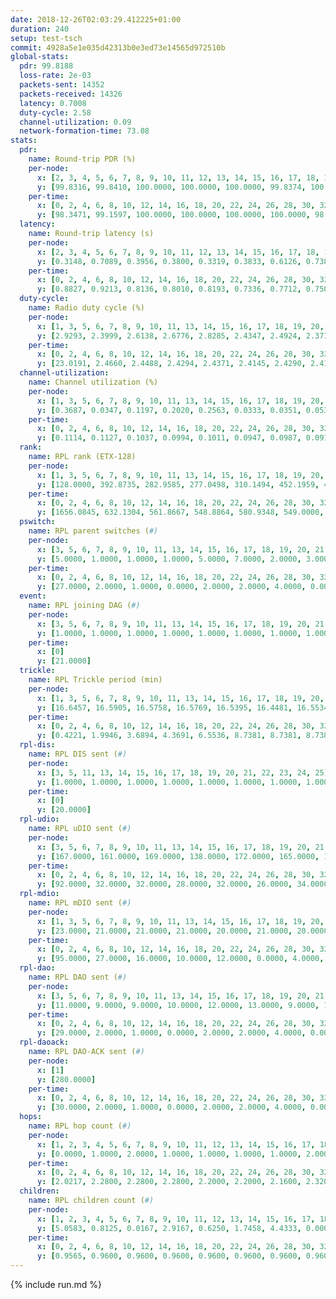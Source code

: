 ```yaml
---
date: 2018-12-26T02:03:29.412225+01:00
duration: 240
setup: test-tsch
commit: 4928a5e1e035d42313b0e3ed73e14565d972510b
global-stats:
  pdr: 99.8188
  loss-rate: 2e-03
  packets-sent: 14352
  packets-received: 14326
  latency: 0.7008
  duty-cycle: 2.58
  channel-utilization: 0.09
  network-formation-time: 73.08
stats:
  pdr:
    name: Round-trip PDR (%)
    per-node:
      x: [2, 3, 4, 5, 6, 7, 8, 9, 10, 11, 12, 13, 14, 15, 16, 17, 18, 19, 20, 21, 22, 23, 24, 25]
      y: [99.8316, 99.8410, 100.0000, 100.0000, 100.0000, 99.8374, 100.0000, 99.8221, 100.0000, 99.6622, 99.5334, 99.8361, 100.0000, 99.8374, 99.8379, 100.0000, 99.8252, 99.8363, 100.0000, 99.6689, 99.6716, 99.4604, 99.6587, 99.4958]
    per-time:
      x: [0, 2, 4, 6, 8, 10, 12, 14, 16, 18, 20, 22, 24, 26, 28, 30, 32, 34, 36, 38, 40, 42, 44, 46, 48, 50, 52, 54, 56, 58, 60, 62, 64, 66, 68, 70, 72, 74, 76, 78, 80, 82, 84, 86, 88, 90, 92, 94, 96, 98, 100, 102, 104, 106, 108, 110, 112, 114, 116, 118, 120, 122, 124, 126, 128, 130, 132, 134, 136, 138, 140, 142, 144, 146, 148, 150, 152, 154, 156, 158, 160, 162, 164, 166, 168, 170, 172, 174, 176, 178, 180, 182, 184, 186, 188, 190, 192, 194, 196, 198, 200, 202, 204, 206, 208, 210, 212, 214, 216, 218, 220, 222, 224, 226, 228, 230, 232, 234, 236, 238, 240]
      y: [98.3471, 99.1597, 100.0000, 100.0000, 100.0000, 100.0000, 98.3193, 100.0000, 100.0000, 100.0000, 100.0000, 100.0000, 100.0000, 100.0000, 99.1667, 100.0000, 99.1667, 100.0000, 99.1667, 99.1667, 100.0000, 99.1667, 100.0000, 100.0000, 100.0000, 100.0000, 100.0000, 100.0000, 100.0000, 100.0000, 100.0000, 100.0000, 100.0000, 100.0000, 100.0000, 100.0000, 100.0000, 100.0000, 99.1667, 100.0000, 100.0000, 100.0000, 100.0000, 99.1667, 100.0000, 100.0000, 100.0000, 100.0000, 100.0000, 100.0000, 99.1667, 100.0000, 100.0000, 100.0000, 99.1667, 100.0000, 99.1667, 99.1667, 100.0000, 99.1667, 99.1667, 100.0000, 99.1667, 100.0000, 100.0000, 100.0000, 100.0000, 99.1667, 100.0000, 100.0000, 100.0000, 99.1667, 100.0000, 100.0000, 100.0000, 100.0000, 100.0000, 100.0000, 100.0000, 100.0000, 100.0000, 100.0000, 100.0000, 100.0000, 100.0000, 100.0000, 100.0000, 100.0000, 100.0000, 100.0000, 99.1667, 100.0000, 100.0000, 100.0000, 99.1667, 100.0000, 100.0000, 100.0000, 100.0000, 100.0000, 100.0000, 99.1667, 100.0000, 99.1667, 100.0000, 100.0000, 99.1667, 100.0000, 100.0000, 100.0000, 100.0000, 100.0000, 100.0000, 100.0000, 100.0000, 100.0000, 100.0000, 100.0000, 100.0000, 100.0000, null]
  latency:
    name: Round-trip latency (s)
    per-node:
      x: [2, 3, 4, 5, 6, 7, 8, 9, 10, 11, 12, 13, 14, 15, 16, 17, 18, 19, 20, 21, 22, 23, 24, 25]
      y: [0.3148, 0.7089, 0.3956, 0.3800, 0.3319, 0.3833, 0.6126, 0.7385, 0.5944, 0.6515, 0.8130, 0.5865, 0.6993, 0.6854, 0.6406, 0.6579, 0.7858, 0.8906, 0.8039, 0.9322, 0.9386, 1.0199, 1.0297, 1.2757]
    per-time:
      x: [0, 2, 4, 6, 8, 10, 12, 14, 16, 18, 20, 22, 24, 26, 28, 30, 32, 34, 36, 38, 40, 42, 44, 46, 48, 50, 52, 54, 56, 58, 60, 62, 64, 66, 68, 70, 72, 74, 76, 78, 80, 82, 84, 86, 88, 90, 92, 94, 96, 98, 100, 102, 104, 106, 108, 110, 112, 114, 116, 118, 120, 122, 124, 126, 128, 130, 132, 134, 136, 138, 140, 142, 144, 146, 148, 150, 152, 154, 156, 158, 160, 162, 164, 166, 168, 170, 172, 174, 176, 178, 180, 182, 184, 186, 188, 190, 192, 194, 196, 198, 200, 202, 204, 206, 208, 210, 212, 214, 216, 218, 220, 222, 224, 226, 228, 230, 232, 234, 236, 238, 240]
      y: [0.8827, 0.9213, 0.8136, 0.8010, 0.8193, 0.7336, 0.7712, 0.7501, 0.6597, 0.7055, 0.6745, 0.6641, 0.6449, 0.6831, 0.6569, 0.6986, 0.6917, 0.6997, 0.8207, 0.8495, 0.7356, 0.7944, 0.7706, 0.8050, 0.6693, 0.7305, 0.7209, 0.7094, 0.7226, 0.6997, 0.7507, 0.6719, 0.7540, 0.7100, 0.7442, 0.6933, 0.6406, 0.6354, 0.7735, 0.6916, 0.6711, 0.6477, 0.6495, 0.6773, 0.7033, 0.6521, 0.7003, 0.7025, 0.6859, 0.6584, 0.6940, 0.7219, 0.6696, 0.6893, 0.6829, 0.6590, 0.6995, 0.8084, 0.6993, 0.7007, 0.7215, 0.6901, 0.7279, 0.6846, 0.6859, 0.6565, 0.6994, 0.6810, 0.7122, 0.7101, 0.7029, 0.6868, 0.6793, 0.7228, 0.6954, 0.6809, 0.6935, 0.7261, 0.7241, 0.7415, 0.7780, 0.6902, 0.6653, 0.7031, 0.7132, 0.6803, 0.6619, 0.6784, 0.7122, 0.7005, 0.6541, 0.6330, 0.6185, 0.6666, 0.6808, 0.6442, 0.6230, 0.6359, 0.6612, 0.6507, 0.7536, 0.7978, 0.6887, 0.6818, 0.6723, 0.6186, 0.6773, 0.6272, 0.6967, 0.6571, 0.6867, 0.6582, 0.7026, 0.6566, 0.6636, 0.6526, 0.6311, 0.6455, 0.6334, 0.6809, null]
  duty-cycle:
    name: Radio duty cycle (%)
    per-node:
      x: [1, 3, 5, 6, 7, 8, 9, 10, 11, 13, 14, 15, 16, 17, 18, 19, 20, 21, 22, 23, 24, 25]
      y: [2.9293, 2.3999, 2.6138, 2.6776, 2.8285, 2.4347, 2.4924, 2.3714, 2.5282, 2.5751, 2.4240, 2.6356, 2.6009, 2.6826, 2.4985, 2.4688, 2.5163, 2.5423, 2.5394, 2.6103, 2.6628, 2.6219]
    per-time:
      x: [0, 2, 4, 6, 8, 10, 12, 14, 16, 18, 20, 22, 24, 26, 28, 30, 32, 34, 36, 38, 40, 42, 44, 46, 48, 50, 52, 54, 56, 58, 60, 62, 64, 66, 68, 70, 72, 74, 76, 78, 80, 82, 84, 86, 88, 90, 92, 94, 96, 98, 100, 102, 104, 106, 108, 110, 112, 114, 116, 118, 120, 122, 124, 126, 128, 130, 132, 134, 136, 138, 140, 142, 144, 146, 148, 150, 152, 154, 156, 158, 160, 162, 164, 166, 168, 170, 172, 174, 176, 178, 180, 182, 184, 186, 188, 190, 192, 194, 196, 198, 200, 202, 204, 206, 208, 210, 212, 214, 216, 218, 220, 222, 224, 226, 228, 230, 232, 234, 236, 238]
      y: [23.0191, 2.4660, 2.4488, 2.4294, 2.4371, 2.4145, 2.4290, 2.4136, 2.4156, 2.3861, 2.3863, 2.3948, 2.3641, 2.3866, 2.4007, 2.4038, 2.3945, 2.4159, 2.3840, 2.3872, 2.4196, 2.4044, 2.4347, 2.4140, 2.4220, 2.4000, 2.4009, 2.3894, 2.4195, 2.4093, 2.4066, 2.4177, 2.4103, 2.4036, 2.4097, 2.4128, 2.4005, 2.3927, 2.3992, 2.3993, 2.3997, 2.3870, 2.4002, 2.3973, 2.4068, 2.3993, 2.3982, 2.3888, 2.3961, 2.3885, 2.4008, 2.4044, 2.4158, 2.3957, 2.4007, 2.4067, 2.3869, 2.4183, 2.3912, 2.4010, 2.3908, 2.3928, 2.3737, 2.4189, 2.3859, 2.3893, 2.3928, 2.4045, 2.4065, 2.4091, 2.3925, 2.4136, 2.3964, 2.3980, 2.3934, 2.3916, 2.3937, 2.4177, 2.4144, 2.3974, 2.4191, 2.4233, 2.4057, 2.4090, 2.3918, 2.4078, 2.4102, 2.4043, 2.4016, 2.4176, 2.4018, 2.4037, 2.4011, 2.3840, 2.3999, 2.4041, 2.3956, 2.3968, 2.3849, 2.3936, 2.3891, 2.3867, 2.4001, 2.3872, 2.3890, 2.4094, 2.3955, 2.4079, 2.3916, 2.4406, 2.4118, 2.4040, 2.4227, 2.4066, 2.4045, 2.4107, 2.3938, 2.4053, 2.4109, 2.4015]
  channel-utilization:
    name: Channel utilization (%)
    per-node:
      x: [1, 3, 5, 6, 7, 8, 9, 10, 11, 13, 14, 15, 16, 17, 18, 19, 20, 21, 22, 23, 24, 25]
      y: [0.3687, 0.0347, 0.1197, 0.2020, 0.2563, 0.0333, 0.0351, 0.0536, 0.0388, 0.1101, 0.0411, 0.1469, 0.0581, 0.0878, 0.0598, 0.0485, 0.0709, 0.0418, 0.0388, 0.0295, 0.0313, 0.0310]
    per-time:
      x: [0, 2, 4, 6, 8, 10, 12, 14, 16, 18, 20, 22, 24, 26, 28, 30, 32, 34, 36, 38, 40, 42, 44, 46, 48, 50, 52, 54, 56, 58, 60, 62, 64, 66, 68, 70, 72, 74, 76, 78, 80, 82, 84, 86, 88, 90, 92, 94, 96, 98, 100, 102, 104, 106, 108, 110, 112, 114, 116, 118, 120, 122, 124, 126, 128, 130, 132, 134, 136, 138, 140, 142, 144, 146, 148, 150, 152, 154, 156, 158, 160, 162, 164, 166, 168, 170, 172, 174, 176, 178, 180, 182, 184, 186, 188, 190, 192, 194, 196, 198, 200, 202, 204, 206, 208, 210, 212, 214, 216, 218, 220, 222, 224, 226, 228, 230, 232, 234, 236, 238]
      y: [0.1114, 0.1127, 0.1037, 0.0994, 0.1011, 0.0947, 0.0987, 0.0918, 0.0918, 0.0819, 0.0793, 0.0849, 0.0713, 0.0798, 0.0852, 0.0867, 0.0843, 0.0939, 0.0807, 0.0864, 0.0974, 0.0875, 0.1015, 0.0916, 0.0939, 0.0859, 0.0877, 0.0822, 0.0938, 0.0920, 0.0886, 0.0906, 0.0895, 0.0870, 0.0896, 0.0925, 0.0861, 0.0829, 0.0854, 0.0857, 0.0858, 0.0796, 0.0846, 0.0865, 0.0898, 0.0877, 0.0867, 0.0823, 0.0853, 0.0803, 0.0874, 0.0889, 0.0950, 0.0857, 0.0885, 0.0910, 0.0809, 0.0969, 0.0833, 0.0876, 0.0851, 0.0824, 0.0769, 0.0993, 0.0797, 0.0823, 0.0842, 0.0829, 0.0879, 0.0919, 0.0837, 0.0908, 0.0853, 0.0867, 0.0857, 0.0808, 0.0822, 0.0939, 0.0920, 0.0857, 0.0960, 0.0985, 0.0889, 0.0887, 0.0821, 0.0880, 0.0902, 0.0866, 0.0871, 0.0933, 0.0874, 0.0884, 0.0854, 0.0793, 0.0874, 0.0879, 0.0860, 0.0871, 0.0815, 0.0849, 0.0808, 0.0801, 0.0863, 0.0803, 0.0828, 0.0915, 0.0854, 0.0923, 0.0825, 0.1037, 0.0899, 0.0863, 0.0939, 0.0872, 0.0890, 0.0916, 0.0828, 0.0884, 0.0903, 0.0861]
  rank:
    name: RPL rank (ETX-128)
    per-node:
      x: [1, 3, 5, 6, 7, 8, 9, 10, 11, 13, 14, 15, 16, 17, 18, 19, 20, 21, 22, 23, 24, 25]
      y: [128.0000, 392.8735, 282.9585, 277.0498, 310.1494, 452.1959, 475.6275, 400.4752, 485.0905, 478.6560, 503.8306, 494.5240, 490.1934, 486.7429, 591.7490, 604.6733, 589.6016, 624.1148, 654.6600, 718.3871, 976.5451, 736.9442]
    per-time:
      x: [0, 2, 4, 6, 8, 10, 12, 14, 16, 18, 20, 22, 24, 26, 28, 30, 32, 34, 36, 38, 40, 42, 44, 46, 48, 50, 52, 54, 56, 58, 60, 62, 64, 66, 68, 70, 72, 74, 76, 78, 80, 82, 84, 86, 88, 90, 92, 94, 96, 98, 100, 102, 104, 106, 108, 110, 112, 114, 116, 118, 120, 122, 124, 126, 128, 130, 132, 134, 136, 138, 140, 142, 144, 146, 148, 150, 152, 154, 156, 158, 160, 162, 164, 166, 168, 170, 172, 174, 176, 178, 180, 182, 184, 186, 188, 190, 192, 194, 196, 198, 200, 202, 204, 206, 208, 210, 212, 214, 216, 218, 220, 222, 224, 226, 228, 230, 232, 234, 236, 238]
      y: [1656.0845, 632.1304, 561.8667, 548.8864, 580.9348, 549.0000, 555.3125, 528.0455, 505.2889, 488.4348, 481.1136, 476.0222, 467.6818, 477.1591, 488.7391, 473.2727, 497.2766, 500.2000, 492.7556, 493.9556, 488.5682, 488.2174, 475.7955, 494.8409, 490.9333, 493.7955, 504.0909, 501.8636, 513.3404, 494.2727, 493.4773, 502.2174, 497.5455, 502.5682, 502.3636, 506.8222, 494.3111, 493.7021, 496.8261, 505.1136, 491.5455, 490.3409, 488.4545, 487.4318, 504.0426, 480.1333, 486.7045, 486.6136, 482.6818, 483.6818, 486.4222, 491.0455, 489.6136, 490.2045, 481.5455, 515.2391, 503.8182, 521.0213, 532.6000, 551.8636, 540.7609, 533.0227, 537.6596, 535.0833, 511.8000, 506.0455, 497.3182, 494.2222, 482.9773, 483.1136, 475.0000, 479.8696, 500.0851, 489.6000, 482.8889, 478.6818, 472.6667, 466.0682, 471.4348, 463.4318, 475.3958, 473.3636, 475.8444, 466.8409, 464.5682, 470.1818, 470.2273, 470.9545, 472.8444, 473.0889, 475.7174, 476.2609, 478.1333, 476.0909, 499.2222, 529.4681, 510.1591, 511.7500, 509.6000, 507.3600, 477.4773, 472.7500, 492.0909, 487.5227, 487.3556, 488.3043, 493.0625, 512.1304, 504.7609, 505.5111, 490.2045, 469.9318, 460.9556, 460.3333, 454.1136, 454.2889, 454.1591, 452.7273, 452.5111, 452.5000]
  pswitch:
    name: RPL parent switches (#)
    per-node:
      x: [3, 5, 6, 7, 8, 9, 10, 11, 13, 14, 15, 16, 17, 18, 19, 20, 21, 22, 23, 24, 25]
      y: [5.0000, 1.0000, 1.0000, 1.0000, 5.0000, 7.0000, 2.0000, 3.0000, 10.0000, 2.0000, 10.0000, 3.0000, 5.0000, 11.0000, 11.0000, 11.0000, 4.0000, 10.0000, 8.0000, 15.0000, 11.0000]
    per-time:
      x: [0, 2, 4, 6, 8, 10, 12, 14, 16, 18, 20, 22, 24, 26, 28, 30, 32, 34, 36, 38, 40, 42, 44, 46, 48, 50, 52, 54, 56, 58, 60, 62, 64, 66, 68, 70, 72, 74, 76, 78, 80, 82, 84, 86, 88, 90, 92, 94, 96, 98, 100, 102, 104, 106, 108, 110, 112, 114, 116, 118, 120, 122, 124, 126, 128, 130, 132, 134, 136, 138, 140, 142, 144, 146, 148, 150, 152, 154, 156, 158, 160, 162, 164, 166, 168, 170, 172, 174, 176, 178, 180, 182, 184, 186, 188, 190, 192, 194, 196, 198, 200, 202, 204, 206, 208, 210, 212, 214, 216, 218, 220, 222, 224, 226, 228, 230, 232, 234, 236]
      y: [27.0000, 2.0000, 1.0000, 0.0000, 2.0000, 2.0000, 4.0000, 0.0000, 1.0000, 2.0000, 0.0000, 1.0000, 0.0000, 0.0000, 2.0000, 0.0000, 3.0000, 1.0000, 1.0000, 1.0000, 0.0000, 2.0000, 0.0000, 0.0000, 1.0000, 0.0000, 0.0000, 0.0000, 3.0000, 0.0000, 0.0000, 2.0000, 0.0000, 0.0000, 0.0000, 1.0000, 1.0000, 3.0000, 2.0000, 0.0000, 0.0000, 0.0000, 0.0000, 0.0000, 3.0000, 1.0000, 0.0000, 0.0000, 0.0000, 0.0000, 1.0000, 0.0000, 0.0000, 0.0000, 0.0000, 2.0000, 0.0000, 3.0000, 1.0000, 0.0000, 2.0000, 0.0000, 3.0000, 4.0000, 1.0000, 0.0000, 0.0000, 1.0000, 0.0000, 0.0000, 0.0000, 2.0000, 3.0000, 1.0000, 1.0000, 0.0000, 1.0000, 0.0000, 2.0000, 0.0000, 4.0000, 0.0000, 1.0000, 0.0000, 0.0000, 0.0000, 0.0000, 0.0000, 1.0000, 1.0000, 2.0000, 2.0000, 1.0000, 0.0000, 1.0000, 3.0000, 0.0000, 0.0000, 1.0000, 6.0000, 0.0000, 0.0000, 0.0000, 0.0000, 1.0000, 2.0000, 4.0000, 2.0000, 2.0000, 1.0000, 0.0000, 0.0000, 1.0000, 1.0000, 0.0000, 1.0000, 0.0000, 0.0000, 1.0000]
  event:
    name: RPL joining DAG (#)
    per-node:
      x: [3, 5, 6, 7, 8, 9, 10, 11, 13, 14, 15, 16, 17, 18, 19, 20, 21, 22, 23, 24, 25]
      y: [1.0000, 1.0000, 1.0000, 1.0000, 1.0000, 1.0000, 1.0000, 1.0000, 1.0000, 1.0000, 1.0000, 1.0000, 1.0000, 1.0000, 1.0000, 1.0000, 1.0000, 1.0000, 1.0000, 1.0000, 1.0000]
    per-time:
      x: [0]
      y: [21.0000]
  trickle:
    name: RPL Trickle period (min)
    per-node:
      x: [1, 3, 5, 6, 7, 8, 9, 10, 11, 13, 14, 15, 16, 17, 18, 19, 20, 21, 22, 23, 24, 25]
      y: [16.6457, 16.5905, 16.5758, 16.5769, 16.5395, 16.4481, 16.5534, 16.5434, 16.4969, 16.5295, 16.5434, 16.4957, 16.4702, 16.4099, 16.5116, 16.4120, 16.5260, 16.4987, 16.5028, 16.5497, 16.4726, 16.5608]
    per-time:
      x: [0, 2, 4, 6, 8, 10, 12, 14, 16, 18, 20, 22, 24, 26, 28, 30, 32, 34, 36, 38, 40, 42, 44, 46, 48, 50, 52, 54, 56, 58, 60, 62, 64, 66, 68, 70, 72, 74, 76, 78, 80, 82, 84, 86, 88, 90, 92, 94, 96, 98, 100, 102, 104, 106, 108, 110, 112, 114, 116, 118, 120, 122, 124, 126, 128, 130, 132, 134, 136, 138, 140, 142, 144, 146, 148, 150, 152, 154, 156, 158, 160, 162, 164, 166, 168, 170, 172, 174, 176, 178, 180, 182, 184, 186, 188, 190, 192, 194, 196, 198, 200, 202, 204, 206, 208, 210, 212, 214, 216, 218, 220, 222, 224, 226, 228, 230, 232, 234, 236, 238]
      y: [0.4221, 1.9946, 3.6894, 4.3691, 6.5536, 8.7381, 8.7381, 8.7381, 9.7090, 17.4763, 17.4763, 17.4763, 17.4763, 17.4763, 17.4763, 17.4763, 17.4763, 17.4763, 17.4763, 17.4763, 17.4763, 17.4763, 17.4763, 17.4763, 17.4763, 17.4763, 17.4763, 17.4763, 17.4763, 17.4763, 17.4763, 17.4763, 17.4763, 17.4763, 17.4763, 17.4763, 17.4763, 17.4763, 17.4763, 17.4763, 17.4763, 17.4763, 17.4763, 17.4763, 17.4763, 17.4763, 17.4763, 17.4763, 17.4763, 17.4763, 17.4763, 17.4763, 17.4763, 17.4763, 17.4763, 17.4763, 17.4763, 17.4763, 17.4763, 17.4763, 17.4763, 17.4763, 17.4763, 17.4763, 17.4763, 17.4763, 17.4763, 17.4763, 17.4763, 17.4763, 17.4763, 17.4763, 17.4763, 17.4763, 17.4763, 17.4763, 17.4763, 17.4763, 17.4763, 17.4763, 17.4763, 17.4763, 17.4763, 17.4763, 17.4763, 17.4763, 17.4763, 17.4763, 17.4763, 17.4763, 17.4763, 17.4763, 17.4763, 17.4763, 17.4763, 17.4763, 17.4763, 17.4763, 17.4763, 17.4763, 17.4763, 17.4763, 17.4763, 17.4763, 17.4763, 17.4763, 17.4763, 17.4763, 17.4763, 17.4763, 17.4763, 17.4763, 17.4763, 17.4763, 17.4763, 17.4763, 17.4763, 17.4763, 17.4763, 17.4763]
  rpl-dis:
    name: RPL DIS sent (#)
    per-node:
      x: [3, 5, 11, 13, 14, 15, 16, 17, 18, 19, 20, 21, 22, 23, 24, 25]
      y: [1.0000, 1.0000, 1.0000, 1.0000, 1.0000, 1.0000, 1.0000, 1.0000, 1.0000, 1.0000, 1.0000, 2.0000, 1.0000, 2.0000, 2.0000, 2.0000]
    per-time:
      x: [0]
      y: [20.0000]
  rpl-udio:
    name: RPL uDIO sent (#)
    per-node:
      x: [3, 5, 6, 7, 8, 9, 10, 11, 13, 14, 15, 16, 17, 18, 19, 20, 21, 22, 23, 24, 25]
      y: [167.0000, 161.0000, 169.0000, 138.0000, 172.0000, 165.0000, 162.0000, 166.0000, 150.0000, 174.0000, 154.0000, 172.0000, 165.0000, 166.0000, 175.0000, 171.0000, 163.0000, 165.0000, 161.0000, 171.0000, 161.0000]
    per-time:
      x: [0, 2, 4, 6, 8, 10, 12, 14, 16, 18, 20, 22, 24, 26, 28, 30, 32, 34, 36, 38, 40, 42, 44, 46, 48, 50, 52, 54, 56, 58, 60, 62, 64, 66, 68, 70, 72, 74, 76, 78, 80, 82, 84, 86, 88, 90, 92, 94, 96, 98, 100, 102, 104, 106, 108, 110, 112, 114, 116, 118, 120, 122, 124, 126, 128, 130, 132, 134, 136, 138, 140, 142, 144, 146, 148, 150, 152, 154, 156, 158, 160, 162, 164, 166, 168, 170, 172, 174, 176, 178, 180, 182, 184, 186, 188, 190, 192, 194, 196, 198, 200, 202, 204, 206, 208, 210, 212, 214, 216, 218, 220, 222, 224, 226, 228, 230, 232, 234, 236, 238, 240]
      y: [92.0000, 32.0000, 32.0000, 28.0000, 32.0000, 26.0000, 34.0000, 31.0000, 31.0000, 27.0000, 27.0000, 25.0000, 27.0000, 26.0000, 27.0000, 26.0000, 41.0000, 22.0000, 25.0000, 28.0000, 27.0000, 26.0000, 30.0000, 29.0000, 26.0000, 27.0000, 28.0000, 29.0000, 28.0000, 30.0000, 31.0000, 29.0000, 27.0000, 29.0000, 27.0000, 28.0000, 30.0000, 23.0000, 27.0000, 30.0000, 27.0000, 28.0000, 26.0000, 28.0000, 30.0000, 26.0000, 31.0000, 25.0000, 29.0000, 26.0000, 26.0000, 24.0000, 25.0000, 27.0000, 30.0000, 33.0000, 32.0000, 24.0000, 28.0000, 28.0000, 29.0000, 24.0000, 28.0000, 33.0000, 24.0000, 26.0000, 30.0000, 24.0000, 32.0000, 27.0000, 30.0000, 28.0000, 25.0000, 26.0000, 30.0000, 26.0000, 32.0000, 26.0000, 29.0000, 24.0000, 29.0000, 26.0000, 30.0000, 27.0000, 32.0000, 29.0000, 31.0000, 26.0000, 32.0000, 24.0000, 36.0000, 25.0000, 27.0000, 27.0000, 29.0000, 28.0000, 27.0000, 27.0000, 33.0000, 33.0000, 28.0000, 30.0000, 27.0000, 29.0000, 25.0000, 30.0000, 29.0000, 35.0000, 28.0000, 24.0000, 29.0000, 28.0000, 24.0000, 29.0000, 27.0000, 28.0000, 29.0000, 25.0000, 25.0000, 31.0000, 4.0000]
  rpl-mdio:
    name: RPL mDIO sent (#)
    per-node:
      x: [1, 3, 5, 6, 7, 8, 9, 10, 11, 13, 14, 15, 16, 17, 18, 19, 20, 21, 22, 23, 24, 25]
      y: [23.0000, 21.0000, 21.0000, 21.0000, 20.0000, 21.0000, 20.0000, 22.0000, 21.0000, 23.0000, 20.0000, 20.0000, 20.0000, 20.0000, 20.0000, 20.0000, 20.0000, 20.0000, 20.0000, 20.0000, 21.0000, 21.0000]
    per-time:
      x: [0, 2, 4, 6, 8, 10, 12, 14, 16, 18, 20, 22, 24, 26, 28, 30, 32, 34, 36, 38, 40, 42, 44, 46, 48, 50, 52, 54, 56, 58, 60, 62, 64, 66, 68, 70, 72, 74, 76, 78, 80, 82, 84, 86, 88, 90, 92, 94, 96, 98, 100, 102, 104, 106, 108, 110, 112, 114, 116, 118, 120, 122, 124, 126, 128, 130, 132, 134, 136, 138, 140, 142, 144, 146, 148, 150, 152, 154, 156, 158, 160, 162, 164, 166, 168, 170, 172, 174, 176, 178, 180, 182, 184, 186, 188, 190, 192, 194, 196, 198, 200, 202, 204, 206, 208, 210, 212, 214, 216, 218, 220, 222, 224, 226, 228, 230, 232, 234, 236, 238]
      y: [95.0000, 27.0000, 16.0000, 10.0000, 12.0000, 0.0000, 4.0000, 10.0000, 7.0000, 1.0000, 0.0000, 0.0000, 0.0000, 3.0000, 6.0000, 7.0000, 3.0000, 3.0000, 0.0000, 0.0000, 0.0000, 0.0000, 4.0000, 8.0000, 4.0000, 4.0000, 2.0000, 0.0000, 0.0000, 0.0000, 2.0000, 8.0000, 7.0000, 1.0000, 3.0000, 1.0000, 0.0000, 0.0000, 0.0000, 2.0000, 6.0000, 6.0000, 6.0000, 2.0000, 0.0000, 0.0000, 0.0000, 0.0000, 3.0000, 4.0000, 2.0000, 9.0000, 4.0000, 0.0000, 0.0000, 0.0000, 0.0000, 6.0000, 6.0000, 3.0000, 6.0000, 1.0000, 0.0000, 0.0000, 0.0000, 0.0000, 6.0000, 5.0000, 3.0000, 8.0000, 0.0000, 0.0000, 0.0000, 0.0000, 0.0000, 4.0000, 6.0000, 7.0000, 5.0000, 0.0000, 0.0000, 0.0000, 0.0000, 7.0000, 2.0000, 5.0000, 4.0000, 4.0000, 0.0000, 0.0000, 0.0000, 0.0000, 7.0000, 2.0000, 2.0000, 8.0000, 3.0000, 0.0000, 0.0000, 0.0000, 2.0000, 7.0000, 5.0000, 4.0000, 4.0000, 0.0000, 0.0000, 0.0000, 0.0000, 5.0000, 8.0000, 2.0000, 4.0000, 3.0000, 0.0000, 0.0000, 0.0000, 0.0000, 3.0000, 6.0000]
  rpl-dao:
    name: RPL DAO sent (#)
    per-node:
      x: [3, 5, 6, 7, 8, 9, 10, 11, 13, 14, 15, 16, 17, 18, 19, 20, 21, 22, 23, 24, 25]
      y: [11.0000, 9.0000, 9.0000, 10.0000, 12.0000, 13.0000, 9.0000, 10.0000, 17.0000, 9.0000, 16.0000, 11.0000, 12.0000, 15.0000, 15.0000, 14.0000, 10.0000, 14.0000, 12.0000, 16.0000, 15.0000]
    per-time:
      x: [0, 2, 4, 6, 8, 10, 12, 14, 16, 18, 20, 22, 24, 26, 28, 30, 32, 34, 36, 38, 40, 42, 44, 46, 48, 50, 52, 54, 56, 58, 60, 62, 64, 66, 68, 70, 72, 74, 76, 78, 80, 82, 84, 86, 88, 90, 92, 94, 96, 98, 100, 102, 104, 106, 108, 110, 112, 114, 116, 118, 120, 122, 124, 126, 128, 130, 132, 134, 136, 138, 140, 142, 144, 146, 148, 150, 152, 154, 156, 158, 160, 162, 164, 166, 168, 170, 172, 174, 176, 178, 180, 182, 184, 186, 188, 190, 192, 194, 196, 198, 200, 202, 204, 206, 208, 210, 212, 214, 216, 218, 220, 222, 224, 226, 228, 230, 232, 234, 236, 238]
      y: [29.0000, 2.0000, 1.0000, 0.0000, 2.0000, 2.0000, 4.0000, 0.0000, 1.0000, 2.0000, 0.0000, 1.0000, 0.0000, 0.0000, 9.0000, 2.0000, 4.0000, 1.0000, 1.0000, 3.0000, 1.0000, 5.0000, 1.0000, 2.0000, 1.0000, 0.0000, 0.0000, 0.0000, 8.0000, 1.0000, 1.0000, 4.0000, 0.0000, 1.0000, 2.0000, 2.0000, 1.0000, 6.0000, 3.0000, 0.0000, 0.0000, 0.0000, 1.0000, 6.0000, 2.0000, 1.0000, 0.0000, 0.0000, 1.0000, 1.0000, 3.0000, 4.0000, 3.0000, 1.0000, 0.0000, 2.0000, 0.0000, 8.0000, 1.0000, 2.0000, 2.0000, 0.0000, 5.0000, 4.0000, 2.0000, 1.0000, 2.0000, 1.0000, 0.0000, 0.0000, 0.0000, 7.0000, 5.0000, 1.0000, 2.0000, 0.0000, 2.0000, 1.0000, 3.0000, 1.0000, 7.0000, 0.0000, 1.0000, 0.0000, 0.0000, 4.0000, 4.0000, 0.0000, 1.0000, 3.0000, 2.0000, 3.0000, 2.0000, 2.0000, 3.0000, 6.0000, 0.0000, 1.0000, 1.0000, 6.0000, 2.0000, 0.0000, 0.0000, 1.0000, 2.0000, 4.0000, 5.0000, 4.0000, 2.0000, 4.0000, 0.0000, 0.0000, 2.0000, 1.0000, 3.0000, 1.0000, 0.0000, 1.0000, 2.0000, 1.0000]
  rpl-daoack:
    name: RPL DAO-ACK sent (#)
    per-node:
      x: [1]
      y: [280.0000]
    per-time:
      x: [0, 2, 4, 6, 8, 10, 12, 14, 16, 18, 20, 22, 24, 26, 28, 30, 32, 34, 36, 38, 40, 42, 44, 46, 48, 50, 52, 54, 56, 58, 60, 62, 64, 66, 68, 70, 72, 74, 76, 78, 80, 82, 84, 86, 88, 90, 92, 94, 96, 98, 100, 102, 104, 106, 108, 110, 112, 114, 116, 118, 120, 122, 124, 126, 128, 130, 132, 134, 136, 138, 140, 142, 144, 146, 148, 150, 152, 154, 156, 158, 160, 162, 164, 166, 168, 170, 172, 174, 176, 178, 180, 182, 184, 186, 188, 190, 192, 194, 196, 198, 200, 202, 204, 206, 208, 210, 212, 214, 216, 218, 220, 222, 224, 226, 228, 230, 232, 234, 236, 238]
      y: [30.0000, 2.0000, 1.0000, 0.0000, 2.0000, 2.0000, 4.0000, 0.0000, 1.0000, 2.0000, 0.0000, 1.0000, 0.0000, 0.0000, 11.0000, 3.0000, 4.0000, 1.0000, 1.0000, 2.0000, 2.0000, 4.0000, 1.0000, 2.0000, 1.0000, 0.0000, 0.0000, 0.0000, 10.0000, 2.0000, 1.0000, 4.0000, 0.0000, 1.0000, 2.0000, 2.0000, 1.0000, 5.0000, 4.0000, 0.0000, 0.0000, 0.0000, 3.0000, 7.0000, 2.0000, 1.0000, 0.0000, 0.0000, 1.0000, 1.0000, 3.0000, 3.0000, 4.0000, 1.0000, 0.0000, 2.0000, 1.0000, 10.0000, 1.0000, 2.0000, 2.0000, 0.0000, 4.0000, 4.0000, 2.0000, 1.0000, 2.0000, 1.0000, 0.0000, 0.0000, 1.0000, 9.0000, 6.0000, 1.0000, 2.0000, 0.0000, 1.0000, 2.0000, 3.0000, 1.0000, 4.0000, 2.0000, 1.0000, 0.0000, 0.0000, 6.0000, 5.0000, 0.0000, 1.0000, 3.0000, 2.0000, 3.0000, 2.0000, 2.0000, 2.0000, 6.0000, 0.0000, 1.0000, 1.0000, 8.0000, 3.0000, 0.0000, 0.0000, 1.0000, 2.0000, 4.0000, 5.0000, 3.0000, 1.0000, 5.0000, 0.0000, 0.0000, 2.0000, 1.0000, 6.0000, 1.0000, 0.0000, 1.0000, 2.0000, 1.0000]
  hops:
    name: RPL hop count (#)
    per-node:
      x: [1, 2, 3, 4, 5, 6, 7, 8, 9, 10, 11, 12, 13, 14, 15, 16, 17, 18, 19, 20, 21, 22, 23, 24, 25]
      y: [0.0000, 1.0000, 2.0000, 1.0000, 1.0000, 1.0000, 1.0000, 2.0000, 2.0375, 1.9417, 2.0083, 2.0000, 2.0000, 2.0167, 2.0125, 2.0708, 2.0042, 2.9958, 3.0375, 3.0000, 3.0586, 3.1333, 3.9958, 4.0000, 4.0418]
    per-time:
      x: [0, 2, 4, 6, 8, 10, 12, 14, 16, 18, 20, 22, 24, 26, 28, 30, 32, 34, 36, 38, 40, 42, 44, 46, 48, 50, 52, 54, 56, 58, 60, 62, 64, 66, 68, 70, 72, 74, 76, 78, 80, 82, 84, 86, 88, 90, 92, 94, 96, 98, 100, 102, 104, 106, 108, 110, 112, 114, 116, 118, 120, 122, 124, 126, 128, 130, 132, 134, 136, 138, 140, 142, 144, 146, 148, 150, 152, 154, 156, 158, 160, 162, 164, 166, 168, 170, 172, 174, 176, 178, 180, 182, 184, 186, 188, 190, 192, 194, 196, 198, 200, 202, 204, 206, 208, 210, 212, 214, 216, 218, 220, 222, 224, 226, 228, 230, 232, 234, 236, 238]
      y: [2.0217, 2.2800, 2.2800, 2.2800, 2.2000, 2.2000, 2.1600, 2.3200, 2.2800, 2.2200, 2.2000, 2.1800, 2.1600, 2.1600, 2.1600, 2.1600, 2.1600, 2.1600, 2.2600, 2.3600, 2.1600, 2.1600, 2.1600, 2.1600, 2.1600, 2.1600, 2.1600, 2.1600, 2.1600, 2.1600, 2.1600, 2.1600, 2.1600, 2.1600, 2.1600, 2.1600, 2.1600, 2.1600, 2.1600, 2.1600, 2.1600, 2.1600, 2.1600, 2.1600, 2.1600, 2.1600, 2.1600, 2.1600, 2.1600, 2.1600, 2.1600, 2.1600, 2.1600, 2.1600, 2.1600, 2.1600, 2.1600, 2.1600, 2.1600, 2.1600, 2.1600, 2.1600, 2.1600, 2.1600, 2.2000, 2.2000, 2.2000, 2.2000, 2.2000, 2.2000, 2.2000, 2.2000, 2.2000, 2.2000, 2.2000, 2.2000, 2.2000, 2.2000, 2.1800, 2.1600, 2.1600, 2.1600, 2.1600, 2.1600, 2.1600, 2.1600, 2.1600, 2.1600, 2.1600, 2.1600, 2.1600, 2.1600, 2.1600, 2.1600, 2.1600, 2.1600, 2.1600, 2.1600, 2.1600, 2.1600, 2.1600, 2.1600, 2.1600, 2.1600, 2.1600, 2.1600, 2.1600, 2.1600, 2.1600, 2.1600, 2.1600, 2.1600, 2.1600, 2.1600, 2.1600, 2.1600, 2.1600, 2.1600, 2.1600, 2.1600]
  children:
    name: RPL children count (#)
    per-node:
      x: [1, 2, 3, 4, 5, 6, 7, 8, 9, 10, 11, 12, 13, 14, 15, 16, 17, 18, 19, 20, 21, 22, 23, 24, 25]
      y: [5.0583, 0.8125, 0.0167, 2.9167, 0.6250, 1.7458, 4.4333, 0.0000, 0.0000, 0.3292, 0.0000, 0.0000, 1.4333, 0.0625, 2.1458, 0.4292, 0.7875, 0.9375, 0.5000, 1.2385, 0.3598, 0.1583, 0.0000, 0.0000, 0.0000]
    per-time:
      x: [0, 2, 4, 6, 8, 10, 12, 14, 16, 18, 20, 22, 24, 26, 28, 30, 32, 34, 36, 38, 40, 42, 44, 46, 48, 50, 52, 54, 56, 58, 60, 62, 64, 66, 68, 70, 72, 74, 76, 78, 80, 82, 84, 86, 88, 90, 92, 94, 96, 98, 100, 102, 104, 106, 108, 110, 112, 114, 116, 118, 120, 122, 124, 126, 128, 130, 132, 134, 136, 138, 140, 142, 144, 146, 148, 150, 152, 154, 156, 158, 160, 162, 164, 166, 168, 170, 172, 174, 176, 178, 180, 182, 184, 186, 188, 190, 192, 194, 196, 198, 200, 202, 204, 206, 208, 210, 212, 214, 216, 218, 220, 222, 224, 226, 228, 230, 232, 234, 236, 238]
      y: [0.9565, 0.9600, 0.9600, 0.9600, 0.9600, 0.9600, 0.9600, 0.9600, 0.9600, 0.9600, 0.9600, 0.9600, 0.9600, 0.9600, 0.9600, 0.9600, 0.9600, 0.9600, 0.9600, 0.9600, 0.9600, 0.9600, 0.9600, 0.9600, 0.9600, 0.9600, 0.9600, 0.9600, 0.9600, 0.9600, 0.9600, 0.9600, 0.9600, 0.9600, 0.9600, 0.9600, 0.9600, 0.9600, 0.9600, 0.9600, 0.9600, 0.9600, 0.9600, 0.9600, 0.9600, 0.9600, 0.9600, 0.9600, 0.9600, 0.9600, 0.9600, 0.9600, 0.9600, 0.9600, 0.9600, 0.9600, 0.9600, 0.9600, 0.9600, 0.9600, 0.9600, 0.9600, 0.9600, 0.9600, 0.9600, 0.9600, 0.9600, 0.9600, 0.9600, 0.9600, 0.9600, 0.9600, 0.9600, 0.9600, 0.9600, 0.9600, 0.9600, 0.9600, 0.9600, 0.9600, 0.9600, 0.9600, 0.9600, 0.9600, 0.9600, 0.9600, 0.9600, 0.9600, 0.9600, 0.9600, 0.9600, 0.9600, 0.9600, 0.9600, 0.9600, 0.9600, 0.9600, 0.9600, 0.9600, 0.9600, 0.9600, 0.9600, 0.9600, 0.9600, 0.9600, 0.9600, 0.9600, 0.9600, 0.9600, 0.9600, 0.9600, 0.9600, 0.9600, 0.9600, 0.9600, 0.9600, 0.9600, 0.9600, 0.9600, 0.9600]
---
```


{% include run.md %}
